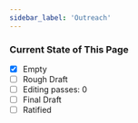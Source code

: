 ```yaml
---
sidebar_label: 'Outreach'
---
```


### Current State of This Page

- [x] Empty
- [ ] Rough Draft
- [ ] Editing passes: 0
- [ ] Final Draft
- [ ] Ratified
